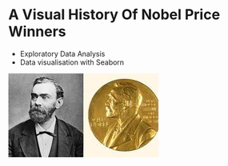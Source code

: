 # A Visual History Of Nobel Price Winners
- Exploratory Data Analysis
- Data visualisation with Seaborn

![](https://github.com/Cinda85/A-Visual-History-Of-Nobel-Price-Winners/blob/main/Alfred_Nobel.jpg)
